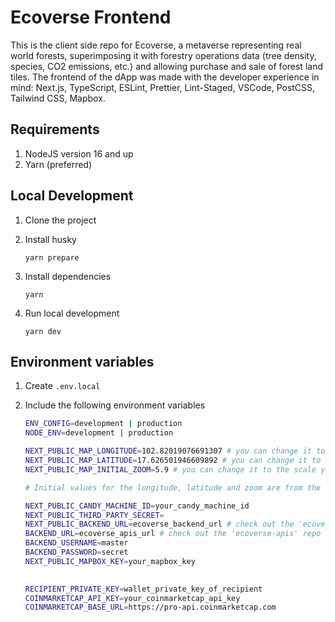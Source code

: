 # Ecoverse Frontend

This is the client side repo for Ecoverse, a metaverse representing real world forests, superimposing it with forestry operations data (tree density, species, CO2 emissions, etc.) and allowing purchase and sale of forest land tiles. The frontend of the dApp was made with the developer experience in mind: Next.js, TypeScript, ESLint, Prettier, Lint-Staged, VSCode, PostCSS, Tailwind CSS, Mapbox. 

## Requirements

1. NodeJS version 16 and up
2. Yarn (preferred)

## Local Development

1. Clone the project
2. Install husky

   `yarn prepare`

3. Install dependencies

   `yarn`

4. Run local development

   `yarn dev`

## Environment variables

1. Create `.env.local`

2. Include the following environment variables

   ```bash
   ENV_CONFIG=development | production
   NODE_ENV=development | production
   
   NEXT_PUBLIC_MAP_LONGITUDE=102.82019076691307 # you can change it to the location you want
   NEXT_PUBLIC_MAP_LATITUDE=17.626501946609892 # you can change it to the location you want
   NEXT_PUBLIC_MAP_INITIAL_ZOOM=5.9 # you can change it to the scale you want
   
   # Initial values for the longitude, latitude and zoom are from the Sri Trang Group
   
   NEXT_PUBLIC_CANDY_MACHINE_ID=your_candy_machine_id
   NEXT_PUBLIC_THIRD_PARTY_SECRET=
   NEXT_PUBLIC_BACKEND_URL=ecoverse_backend_url # check out the 'ecoverse-mock-be' repo
   BACKEND_URL=ecoverse_apis_url # check out the 'ecoverse-apis' repo
   BACKEND_USERNAME=master 
   BACKEND_PASSWORD=secret
   NEXT_PUBLIC_MAPBOX_KEY=your_mapbox_key
 

   RECIPIENT_PRIVATE_KEY=wallet_private_key_of_recipient
   COINMARKETCAP_API_KEY=your_coinmarketcap_api_key
   COINMARKETCAP_BASE_URL=https://pro-api.coinmarketcap.com
   

   
   
   ```


